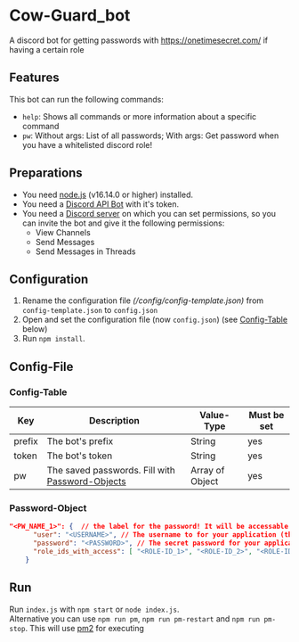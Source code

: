 # Cow-Guard_bot
A discord bot for getting passwords with https://onetimesecret.com/ if having a certain role

## Features
This bot can run the following commands:
* ```help```: Shows all commands or more information about a specific command
* ```pw```: Without args: List of all passwords; With args: Get password when you have a whitelisted discord role!

## Preparations
* You need [node.js](https://nodejs.org/en/) (v16.14.0 or higher) installed.
* You need a [Discord API Bot](https://discord.com/developers/applications) with it's token.
* You need a [Discord server](https://support.discord.com/hc/en-us/articles/204849977-How-do-I-create-a-server) on which you can set permissions, so you can invite the bot and give it the following permissions:
    * View Channels
    * Send Messages
    * Send Messages in Threads

## Configuration
1. Rename the configuration file *(/config/config-template.json)* from ```config-template.json``` to ```config.json```
2. Open and set the configuration file (now ```config.json```) (see [Config-Table](#Config-Table) below)
3. Run ```npm install```.

## Config-File
### Config-Table
| Key    | Description                                                         | Value-Type      | Must be set |
|--------|---------------------------------------------------------------------|-----------------|-------------|
| prefix | The bot's prefix                                                    | String          | yes         |
| token  | The bot's token                                                     | String          | yes         |
| pw     | The saved passwords. Fill with [Password-Objects](#Password-Object) | Array of Object | yes         |

### Password-Object
```json
"<PW_NAME_1>": {  // the label for the password! It will be accessable via pw command (pw <PW_NAME>) 
      "user": "<USERNAME>", // The username to for your application (this will send via plain text)
      "password": "<PASSWORD>", // The secret password for your application (this will send via onetimesecret)
      "role_ids_with_access": [ "<ROLE-ID_1>", "<ROLE-ID_2>", "<ROLE-ID_3>" ] // only if a member has one of this roles, he/she has access to get this password via pw <PW_NAME>
    }
```

## Run
Run ```index.js``` with ```npm start``` or ```node index.js```. \
Alternative you can use `npm run pm`, `npm run pm-restart` and `npm run pm-stop`.
This will use [pm2](https://discordjs.guide/improving-dev-environment/pm2.html) for executing

